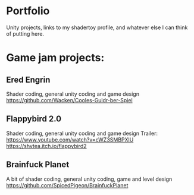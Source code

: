 # Portfolio
Unity projects, links to my shadertoy profile, and whatever else I can think of putting here.


# Game jam projects:

## Ered Engrin 
Shader coding, general unity coding and game design
 https://github.com/Wacken/Cooles-Guldr-ber-Spiel

## Flappybird 2.0
Shader coding, general unity coding and game design
Trailer: https://www.youtube.com/watch?v=cWZ3SMBPXlU
 https://shytea.itch.io/flappybird2


## Brainfuck Planet
A bit of shader coding, general unity coding, game and level design
 https://github.com/SpicedPigeon/BrainfuckPlanet
